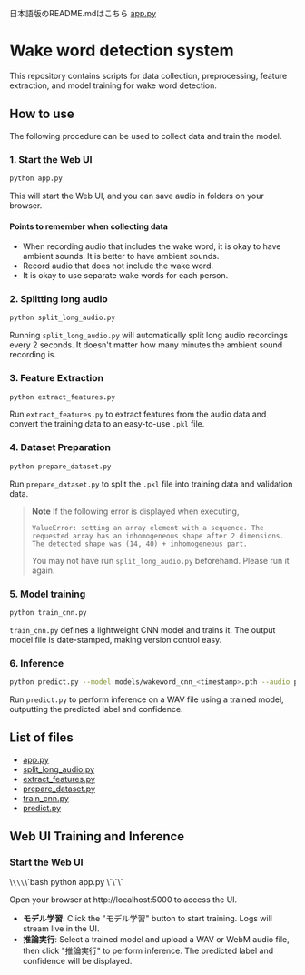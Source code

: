 日本語版のREADME.mdはこちら [app.py](./app.py)
# Wake word detection system

This repository contains scripts for data collection, preprocessing, feature extraction, and model training for wake word detection.

## How to use

The following procedure can be used to collect data and train the model.

### 1. Start the Web UI

```bash
python app.py
```
This will start the Web UI, and you can save audio in folders on your browser.

#### Points to remember when collecting data

- When recording audio that includes the wake word, it is okay to have ambient sounds. It is better to have ambient sounds.
- Record audio that does not include the wake word.
- It is okay to use separate wake words for each person.

### 2. Splitting long audio

```bash
python split_long_audio.py
```

Running `split_long_audio.py` will automatically split long audio recordings every 2 seconds. It doesn't matter how many minutes the ambient sound recording is.

### 3. Feature Extraction

```bash
python extract_features.py
```

Run `extract_features.py` to extract features from the audio data and convert the training data to an easy-to-use `.pkl` file.

### 4. Dataset Preparation

```bash
python prepare_dataset.py
```

Run `prepare_dataset.py` to split the `.pkl` file into training data and validation data.

> **Note**
> If the following error is displayed when executing,
> ```text
> ValueError: setting an array element with a sequence. The requested array has an inhomogeneous shape after 2 dimensions. The detected shape was (14, 40) + inhomogeneous part.
> ```
> You may not have run `split_long_audio.py` beforehand. Please run it again.

### 5. Model training

```bash
python train_cnn.py
```

`train_cnn.py` defines a lightweight CNN model and trains it. The output model file is date-stamped, making version control easy.

### 6. Inference

```bash
python predict.py --model models/wakeword_cnn_<timestamp>.pth --audio path/to/audio.wav
```

Run `predict.py` to perform inference on a WAV file using a trained model, outputting the predicted label and confidence.

## List of files

- [app.py](./app.py)
- [split_long_audio.py](./split_long_audio.py)
- [extract_features.py](./extract_features.py)
- [prepare_dataset.py](./prepare_dataset.py)
- [train_cnn.py](./train_cnn.py)
- [predict.py](./predict.py)


## Web UI Training and Inference

### Start the Web UI

\\`\\\`\\\`bash
python app.py
\\\`\\\`\\\`

Open your browser at http://localhost:5000 to access the UI.

- **モデル学習**: Click the "モデル学習" button to start training. Logs will stream live in the UI.
- **推論実行**: Select a trained model and upload a WAV or WebM audio file, then click "推論実行" to perform inference. The predicted label and confidence will be displayed.



